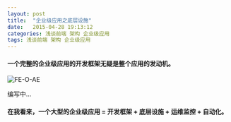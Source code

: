 ```yaml
---
layout: post
title:  "企业级应用之底层设施"
date:   2015-04-28 19:13:12
categories: 浅谈前端 架构 企业级应用
tags: 浅谈前端 架构 企业级应用
---
```


#### 一个完整的企业级应用的开发框架无疑是整个应用的发动机。

![FE-O-AE](http://i.imgur.com/cHmnk6E.jpg)


编写中...







#### 在我看来，一个大型的企业级应用 = 开发框架 + 底层设施 + 运维监控 + 自动化。

